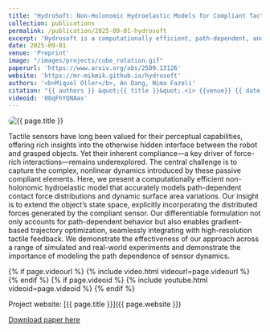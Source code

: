 ```yaml
---
title: "HydroSoft: Non-Holonomic Hydroelastic Models for Compliant Tactile Manipulation"
collection: publications
permalink: /publication/2025-09-01-hydrosoft
excerpt: 'Hydrosoft is a computationally efficient, path-dependent, and differentiable model for simulating and controlling soft, compliant robotic components in dexterous manipulation tasks.'
date: 2025-09-01
venue: 'Preprint'
image: "/images/projects/cube_rotation.gif"
paperurl: 'https://www.arxiv.org/abs/2509.13126'
website: 'https://mr-mikmik.github.io/hydrosoft'
authors: '<b>Miquel Oller</b>, An Dang, Nima Fazeli'
citation: "{{ authors }} &quot;{{ title }}&quot;.<i> {{venue}} {{ date | date: '%Y' }}</i>."
videoid: '08qFhYQNAas'
---
```


<!-- Button to the project website -->



<img src="{{ page.image }}" alt="{{ page.title }}" style="border-radius: 20px;">

Tactile sensors have long been valued for their perceptual capabilities, offering rich insights into the otherwise hidden interface between the robot and grasped objects. Yet their inherent compliance—a key driver of force-rich interactions—remains underexplored. The central challenge is to capture the complex, nonlinear dynamics introduced by these passive compliant elements. Here, we present a computationally efficient non-holonomic hydroelastic model that accurately models path-dependent contact force distributions and dynamic surface area variations. Our insight is to extend the object’s state space, explicitly incorporating the distributed forces generated by the compliant sensor. Our differentiable formulation not only accounts for path-dependent behavior but also enables gradient-based trajectory optimization, seamlessly integrating with high-resolution tactile feedback. We demonstrate the effectiveness of our approach across a range of simulated and real-world experiments and demonstrate the importance of modeling the path dependence of sensor dynamics.


<!-- VIDEO -->
{% if page.videourl %}
    {% include video.html videourl=page.videourl %}
{% endif %}
{% if page.videoid %}
    {% include youtube.html videoid=page.videoid %}
{% endif %}

Project website: [{{ page.title }}]({{ page.website }})


[Download paper here]({{page.paperurl}})
